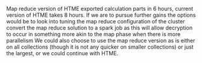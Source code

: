 Map reduce version of HTME exported calculation parts in 6 hours, current version of HTME takes 8 hours. If we are to pursue further gains the options would be to look into
tuning the map reduce configuration of the cluster
convert the map reduce solution to a spark job as this will allow decryption to occur in something more akin to the map phase when there is more parallelism
We could also choose to use the map reduce version as is either on all collections (though it is not any quicker on smaller collections) or just the largest, or we could continue with HTME.
